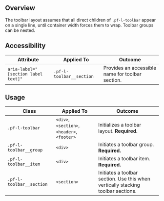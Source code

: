 ## Overview

The toolbar layout assumes that all direct children of `.pf-l-toolbar` appear on a single line, until container width forces them to wrap. Toolbar groups can be nested.

## Accessibility

| Attribute | Applied To | Outcome |
| -- | -- | -- |
| `aria-label="[section label text]"` | `.pf-l-toolbar__section` | Provides an accessible name for toolbar section. |


## Usage

| Class | Applied To | Outcome |
| -- | -- | -- |
| `.pf-l-toolbar` | `<div>`, `<section>`, `<header>`, `<footer>` |  Initializes a toolbar layout. **Required.** |
| `.pf-l-toolbar__group` | `<div>` |  Initiates a toolbar group. **Required.** |
| `.pf-l-toolbar__item` | `<div>` |  Initiates a toolbar item. **Required.** |
| `.pf-l-toolbar__section` | `<section>` |  Initiates a toolbar section. Use this when vertically stacking toolbar sections. |
